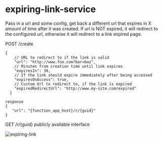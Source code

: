# expiring-link-service

Pass in a url and some config, get back a different url that expires in X amount of time after it was created. If url is NOT expired, it will redirect to the configured url, otherwise it will redirect to a link expired page.


POST /create

```
{
    // URL to redirect to if the link is valid
    "url": "http://www.foo.com?bar=baz",
    // Minutes from creation time until link expires
    "expiresIn": 30,
    // If the link should expire immediately after being accessed
    "expiresOnAccess": true,
    // Custom Url to redirect to, if the link is expired
    "expiredRedirectUrl": "http://www.my-site.com/expired"
  }
```

```
response 
{
   "url": "{function_app_host}/r/{guid}"
}
```


GET /r/{guid}
publicly available interface


![expiring-link](https://user-images.githubusercontent.com/6306390/225763499-ce6b0cdb-58c8-4a21-a497-0b47faef9be2.png)
